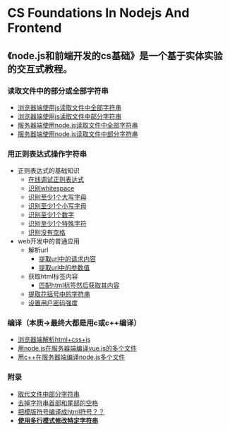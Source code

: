 # CS Foundations In Nodejs And Frontend
## 《node.js和前端开发的cs基础》是一个基于实体实验的交互式教程。

### 读取文件中的部分或全部字符串

- [浏览器端使用js读取文件中全部字符串](/chapters/读取文件中的部分或全部字符串/浏览器端使用js读取文件中全部字符串.md)
- [浏览器端使用js读取文件中部分字符串](/chapters/读取文件中的部分或全部字符串/浏览器端使用js读取文件中部分字符串.md)
- [服务器端使用node.js读取文件中全部字符串](/chapters/读取文件中的部分或全部字符串/服务器端使用node.js读取文件中全部字符串.md)
- [服务器端使用node.js读取文件中部分字符串](/chapters/读取文件中的部分或全部字符串/服务器端使用node.js读取文件中部分字符串.md)

### 用正则表达式操作字符串

- 正则表达式的基础知识
	- [在线调试正则表达式](/chapters/用正则表达式操作字符串/在线调试正则表达式.md)
	- [识别whitespace](/chapters/用正则表达式操作字符串/识别whitespace.md)
	- [识别至少1个大写字母](/chapters/用正则表达式操作字符串/识别至少1个大写字母.md)
	- [识别至少1个小写字母](/chapters/用正则表达式操作字符串/识别至少1个小写字母.md)
	- [识别至少1个数字](/chapters/用正则表达式操作字符串/识别至少1个数字.md)
	- [识别至少1个特殊字符](/chapters/用正则表达式操作字符串/识别至少1个特殊字符.md)
	- [识别没有空格](/chapters/用正则表达式操作字符串/识别没有空格.md)
- web开发中的普通应用
	- 解析url
		- [提取url中的请求内容](/chapters/用正则表达式操作字符串/提取url中的请求内容.md)
		- [提取url中的参数值](/chapters/用正则表达式操作字符串/提取url中的参数值.md)
	- 获取html标签内容
		- [匹配html标签然后获取其内容](/chapters/用正则表达式操作字符串/匹配html标签然后获取其内容.md)
	- [提取花括号中的字符串](/chapters/用正则表达式操作字符串/提取花括号中的字符串.md)
	- [设置用户密码强度](/chapters/用正则表达式操作字符串/设置用户密码强度.md)

### 编译（本质->最终大都是用c或c++编译）

- [浏览器端解析html+css+js](/chapters/编译/浏览器端解析html+css+js.md)
- [用node.js在服务器端编译vue.js的多个文件](/chapters/编译/用node.js在服务器端编译vue.js的多个文件.md)
- [用c++在服务器端编译node.js多个文件](/chapters/编译/用c++在服务器端编译node.js多个文件.md)

### 附录

- [取代文件中部分字符串](/chapters/附录/取代文件中部分字符串.md)
- [去掉字符串首部和尾部的空格](/chapters/附录/去掉字符串首部和尾部的空格.md) 
- [把模版符号编译成html符号？？](/chapters/附录/----.md)
- [**使用多行模式修改特定字符串**](/chapters/用正则表达式操作字符串/使用多行模式修改特定字符串.md)

